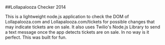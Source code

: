 ##Lollapalooza Checker 2014

This is a lightweight node.js application to check the DOM of Lollapalooza.com and Lollapalooza.com/tickets for possible changes that may indicate tickets are on sale.  It also uses Twilio's Node.js Library to send a text message once the app detects tickets are on sale.  In no way is it perfect.  This was built for fun.
